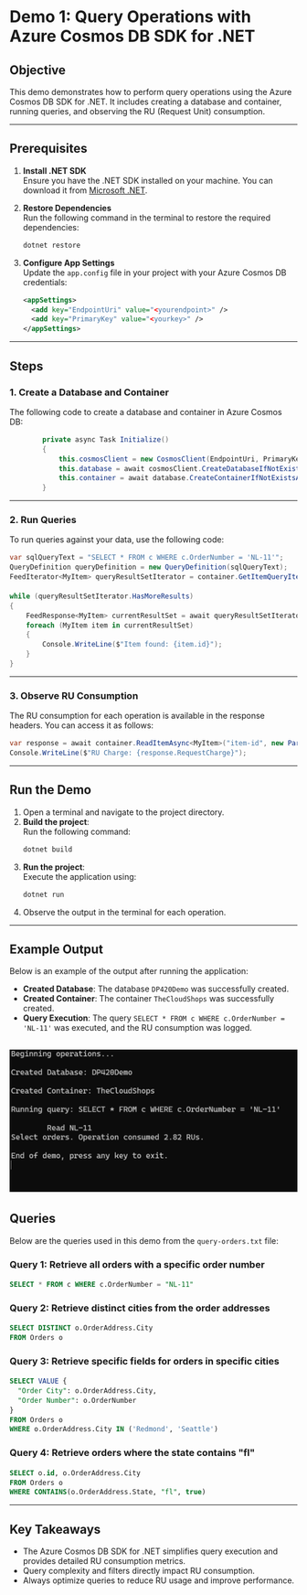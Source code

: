 # Demo 1: Query Operations with Azure Cosmos DB SDK for .NET

## Objective
This demo demonstrates how to perform query operations using the Azure Cosmos DB SDK for .NET. It includes creating a database and container, running queries, and observing the RU (Request Unit) consumption.

---

## Prerequisites

1. **Install .NET SDK**  
   Ensure you have the .NET SDK installed on your machine. You can download it from [Microsoft .NET](https://dotnet.microsoft.com/).

2. **Restore Dependencies**  
   Run the following command in the terminal to restore the required dependencies:
   ```bash
   dotnet restore
   ```

3. **Configure App Settings**  
   Update the `app.config` file in your project with your Azure Cosmos DB credentials:
   ```xml
   <appSettings>
     <add key="EndpointUri" value="<yourendpoint>" />
     <add key="PrimaryKey" value="<yourkey>" />
   </appSettings>
   ```

---

## Steps

### 1. Create a Database and Container
The following code to create a database and container in Azure Cosmos DB:
```csharp
        private async Task Initialize()
        {
            this.cosmosClient = new CosmosClient(EndpointUri, PrimaryKey);
            this.database = await cosmosClient.CreateDatabaseIfNotExistsAsync(databaseId);
            this.container = await database.CreateContainerIfNotExistsAsync(containerId, "/partitionKeyPath");
        }
```

---

### 2. Run Queries
To run queries against your data, use the following code:
```csharp
var sqlQueryText = "SELECT * FROM c WHERE c.OrderNumber = 'NL-11'";
QueryDefinition queryDefinition = new QueryDefinition(sqlQueryText);
FeedIterator<MyItem> queryResultSetIterator = container.GetItemQueryIterator<MyItem>(queryDefinition);

while (queryResultSetIterator.HasMoreResults)
{
    FeedResponse<MyItem> currentResultSet = await queryResultSetIterator.ReadNextAsync();
    foreach (MyItem item in currentResultSet)
    {
        Console.WriteLine($"Item found: {item.id}");
    }
}
```

---

### 3. Observe RU Consumption
The RU consumption for each operation is available in the response headers. You can access it as follows:

```csharp
var response = await container.ReadItemAsync<MyItem>("item-id", new PartitionKey("partition-key"));
Console.WriteLine($"RU Charge: {response.RequestCharge}");
```

---

## Run the Demo

1. Open a terminal and navigate to the project directory.
2. **Build the project**:  
   Run the following command:  
   ```bash
   dotnet build
   ```
3. **Run the project**:  
   Execute the application using:  
   ```bash
   dotnet run
   ```
4. Observe the output in the terminal for each operation.

---

## Example Output
Below is an example of the output after running the application:

- **Created Database**: The database `DP420Demo` was successfully created.
- **Created Container**: The container `TheCloudShops` was successfully created.
- **Query Execution**: The query `SELECT * FROM c WHERE c.OrderNumber = 'NL-11'` was executed, and the RU consumption was logged.

![example](demo.png)
---

## Queries
Below are the queries used in this demo from the `query-orders.txt` file:

### Query 1: Retrieve all orders with a specific order number
```sql
SELECT * FROM c WHERE c.OrderNumber = "NL-11"
```

### Query 2: Retrieve distinct cities from the order addresses
```sql
SELECT DISTINCT o.OrderAddress.City
FROM Orders o
```

### Query 3: Retrieve specific fields for orders in specific cities
```sql
SELECT VALUE { 
  "Order City": o.OrderAddress.City,   
  "Order Number": o.OrderNumber 
} 
FROM Orders o 
WHERE o.OrderAddress.City IN ('Redmond', 'Seattle')
```

### Query 4: Retrieve orders where the state contains "fl"
```sql
SELECT o.id, o.OrderAddress.City
FROM Orders o  
WHERE CONTAINS(o.OrderAddress.State, "fl", true)
```

---

## Key Takeaways

- The Azure Cosmos DB SDK for .NET simplifies query execution and provides detailed RU consumption metrics.
- Query complexity and filters directly impact RU consumption.
- Always optimize queries to reduce RU usage and improve performance.